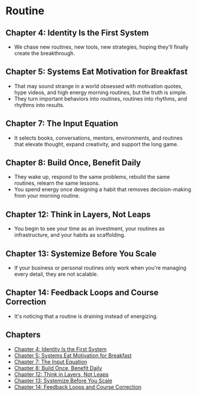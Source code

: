 # Routine

## Chapter 4: Identity Is the First System
- We chase new routines, new tools, new strategies, hoping they'll finally create the breakthrough.

## Chapter 5: Systems Eat Motivation for Breakfast
- That may sound strange in a world obsessed with motivation quotes, hype videos, and high energy morning routines, but the truth is simple.
- They turn important behaviors into routines, routines into rhythms, and rhythms into results.

## Chapter 7: The Input Equation
- It selects books, conversations, mentors, environments, and routines that elevate thought, expand creativity, and support the long game.

## Chapter 8: Build Once, Benefit Daily
- They wake up, respond to the same problems, rebuild the same routines, relearn the same lessons.
- You spend energy once designing a habit that removes decision-making from your morning routine.

## Chapter 12: Think in Layers, Not Leaps
- You begin to see your time as an investment, your routines as infrastructure, and your habits as scaffolding.

## Chapter 13: Systemize Before You Scale
- If your business or personal routines only work when you're managing every detail, they are not scalable.

## Chapter 14: Feedback Loops and Course Correction
- It's noticing that a routine is draining instead of energizing.

## Chapters
- [Chapter 4: Identity Is the First System](docs/chapters/04/chapter.md)
- [Chapter 5: Systems Eat Motivation for Breakfast](docs/chapters/05/chapter.md)
- [Chapter 7: The Input Equation](docs/chapters/07/chapter.md)
- [Chapter 8: Build Once, Benefit Daily](docs/chapters/08/chapter.md)
- [Chapter 12: Think in Layers, Not Leaps](docs/chapters/12/chapter.md)
- [Chapter 13: Systemize Before You Scale](docs/chapters/13/chapter.md)
- [Chapter 14: Feedback Loops and Course Correction](docs/chapters/14/chapter.md)
